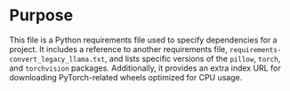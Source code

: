 # Purpose
This file is a Python requirements file used to specify dependencies for a project. It includes a reference to another requirements file, `requirements-convert_legacy_llama.txt`, and lists specific versions of the `pillow`, `torch`, and `torchvision` packages. Additionally, it provides an extra index URL for downloading PyTorch-related wheels optimized for CPU usage.
